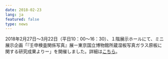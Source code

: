 ```yaml
---
date: 2018-02-23
lang: ja
featured: false
type: news
---
```

2018年2月27日～3月22日（平日10：00～16：30）、１階展示ホールにて、ミニ展示企画「『壬申検査関係写真』展ー東京国立博物館所蔵湿板写真ガラス原板に関する研究成果よりー」を開催しました。詳細は<a href="/news/2017/201803mini.pdf" target="_blank">こちら</a>。
